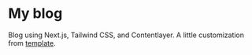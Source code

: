 # My blog

Blog using Next.js, Tailwind CSS, and Contentlayer. A little customization from [template](https://github.com/shadcn/next-contentlayer).
